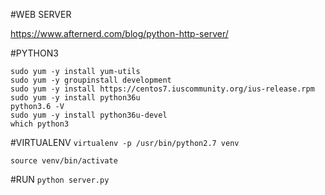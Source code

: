 #WEB SERVER

https://www.afternerd.com/blog/python-http-server/

#PYTHON3
```
sudo yum -y install yum-utils
sudo yum -y groupinstall development
sudo yum -y install https://centos7.iuscommunity.org/ius-release.rpm
sudo yum -y install python36u
python3.6 -V
sudo yum -y install python36u-devel
which python3
```

#VIRTUALENV
```virtualenv -p /usr/bin/python2.7 venv```

```source venv/bin/activate```

#RUN
```python server.py```